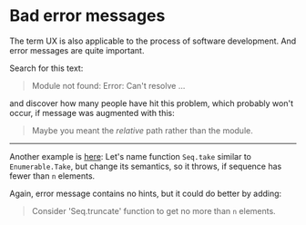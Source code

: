 # Bad error messages

The term UX is also applicable to the process of software development.
And error messages are quite important.

Search for this text:

> Module not found: Error: Can't resolve ...

and discover how many people have hit this problem, which probably won't occur, if message was augmented with this:

> Maybe you meant the <em>relative</em> path rather than the module.

----

Another example is [here](https://github.com/dotnet/fsharp/issues/9490#issue-640921496): Let's name function `Seq.take`
similar to `Enumerable.Take`, but change its semantics, so it throws, if sequence has fewer than `n` elements. 
 
Again, error message contains no hints, but it could do better by adding:
 
> Consider 'Seq.truncate' function to get no more than `n` elements.
